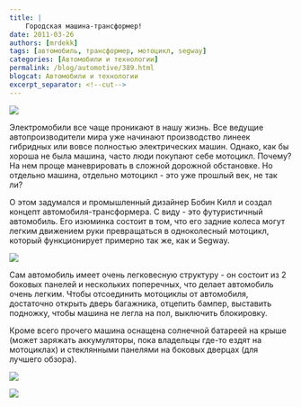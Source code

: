 ```yaml
---
title: |
    Городская машина-трансформер!
date: 2011-03-26
authors: [mrdekk]
tags: [автомобиль, трансформер, мотоцикл, segway]
categories: [Автомобили и технологии]
permalink: /blog/automotive/389.html
blogcat: Автомобили и технологии
excerpt_separator: <!--cut-->
---
```



![](http://itw66.ru/uploads/images/00/00/01/2011/03/26/79f278.jpg)


Электромобили все чаще проникают в нашу жизнь. Все ведущие автопроизводители мира уже начинают производство линеек гибридных или вовсе полностью электрических машин. Однако, как бы хороша не была машина, часто люди покупают себе мотоцикл. Почему? На нем проще маневрировать в сложной дорожной обстановке. Но отдельно машина, отдельно мотоцикл - это уже прошлый век, не так ли?

О этом задумался и промышленный дизайнер Бобин Килл и создал концепт автомобиля-трансформера. С виду - это футуристичный автомобиль. Его изюминка состоит в том, что его задние колеса могут легким движением руки превращаться в одноколесный мотоцикл, который функционирует примерно так же, как и Segway. 


<!--cut-->



![](http://itw66.ru/uploads/images/00/00/01/2011/03/26/ae0933.jpg)


Сам автомобиль имеет очень легковесную структуру - он состоит из 2 боковых панелей и нескольких поперечных, что делает автомобиль очень легким. Чтобы отсоединить мотоциклы от автомобиля, достаточно открыть дверь багажника, отцепить бампер, выставить подножку, чтобы машина не легла на пол, выключить блокировку. 

Кроме всего прочего машина оснащена солнечной батареей на крыше (может заряжать аккумуляторы, пока владельцы где-то ездят на мотоциклах) и стеклянными панелями на боковых дверцах (для лучшего обзора).


![](http://itw66.ru/uploads/images/00/00/01/2011/03/26/b09484.jpg)


![](http://itw66.ru/uploads/images/00/00/01/2011/03/26/e43a25.jpg)

